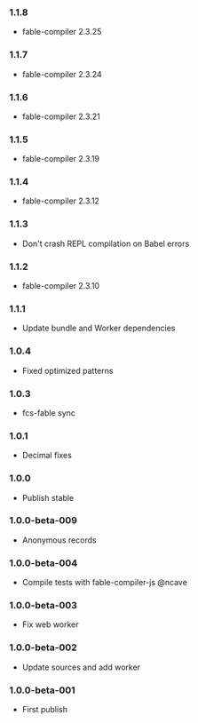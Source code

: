 ### 1.1.8

* fable-compiler 2.3.25

### 1.1.7

* fable-compiler 2.3.24

### 1.1.6

* fable-compiler 2.3.21

### 1.1.5

* fable-compiler 2.3.19

### 1.1.4

* fable-compiler 2.3.12

### 1.1.3

* Don't crash REPL compilation on Babel errors

### 1.1.2

* fable-compiler 2.3.10

### 1.1.1

* Update bundle and Worker dependencies

### 1.0.4

* Fixed optimized patterns

### 1.0.3

* fcs-fable sync

### 1.0.1

* Decimal fixes

### 1.0.0

* Publish stable

### 1.0.0-beta-009

* Anonymous records

### 1.0.0-beta-004

* Compile tests with fable-compiler-js @ncave

### 1.0.0-beta-003

* Fix web worker

### 1.0.0-beta-002

* Update sources and add worker

### 1.0.0-beta-001

* First publish